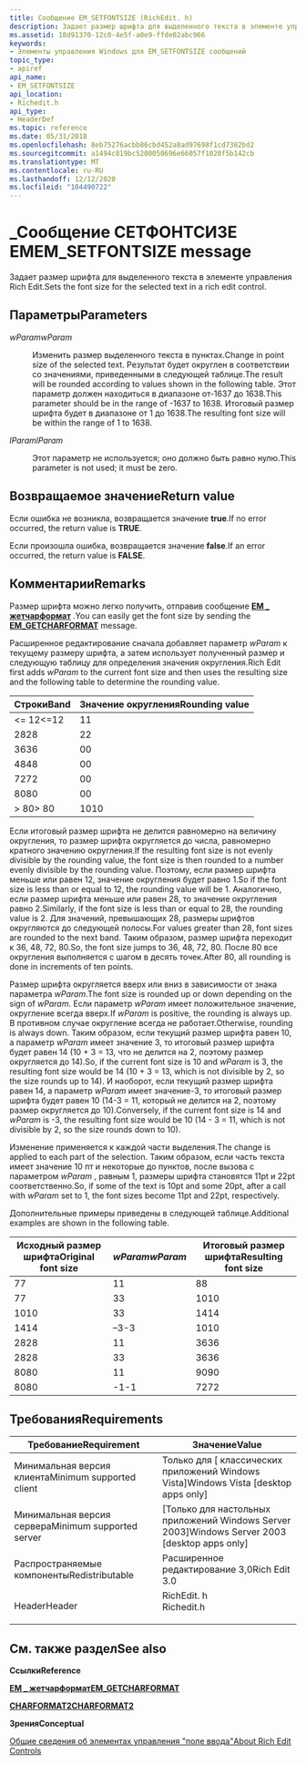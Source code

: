 ```yaml
---
title: Сообщение EM_SETFONTSIZE (RichEdit. h)
description: Задает размер шрифта для выделенного текста в элементе управления Rich Edit.
ms.assetid: 18d91370-12c0-4e5f-a0e9-ffde02abc966
keywords:
- Элементы управления Windows для EM_SETFONTSIZE сообщений
topic_type:
- apiref
api_name:
- EM_SETFONTSIZE
api_location:
- Richedit.h
api_type:
- HeaderDef
ms.topic: reference
ms.date: 05/31/2018
ms.openlocfilehash: 8eb75276acbb86cbd452a8ad97698f1cd7382bd2
ms.sourcegitcommit: a1494c819bc5200050696e66057f1020f5b142cb
ms.translationtype: MT
ms.contentlocale: ru-RU
ms.lasthandoff: 12/12/2020
ms.locfileid: "104490722"
---
```

# <a name="em_setfontsize-message"></a><span data-ttu-id="81f5d-104">\_Сообщение СЕТФОНТСИЗЕ EM</span><span class="sxs-lookup"><span data-stu-id="81f5d-104">EM\_SETFONTSIZE message</span></span>

<span data-ttu-id="81f5d-105">Задает размер шрифта для выделенного текста в элементе управления Rich Edit.</span><span class="sxs-lookup"><span data-stu-id="81f5d-105">Sets the font size for the selected text in a rich edit control.</span></span>

## <a name="parameters"></a><span data-ttu-id="81f5d-106">Параметры</span><span class="sxs-lookup"><span data-stu-id="81f5d-106">Parameters</span></span>

<dl> <dt>

<span data-ttu-id="81f5d-107">*wParam*</span><span class="sxs-lookup"><span data-stu-id="81f5d-107">*wParam*</span></span> 
</dt> <dd>

<span data-ttu-id="81f5d-108">Изменить размер выделенного текста в пунктах.</span><span class="sxs-lookup"><span data-stu-id="81f5d-108">Change in point size of the selected text.</span></span> <span data-ttu-id="81f5d-109">Результат будет округлен в соответствии со значениями, приведенными в следующей таблице.</span><span class="sxs-lookup"><span data-stu-id="81f5d-109">The result will be rounded according to values shown in the following table.</span></span> <span data-ttu-id="81f5d-110">Этот параметр должен находиться в диапазоне от-1637 до 1638.</span><span class="sxs-lookup"><span data-stu-id="81f5d-110">This parameter should be in the range of -1637 to 1638.</span></span> <span data-ttu-id="81f5d-111">Итоговый размер шрифта будет в диапазоне от 1 до 1638.</span><span class="sxs-lookup"><span data-stu-id="81f5d-111">The resulting font size will be within the range of 1 to 1638.</span></span>

</dd> <dt>

<span data-ttu-id="81f5d-112">*lParam*</span><span class="sxs-lookup"><span data-stu-id="81f5d-112">*lParam*</span></span> 
</dt> <dd>

<span data-ttu-id="81f5d-113">Этот параметр не используется; оно должно быть равно нулю.</span><span class="sxs-lookup"><span data-stu-id="81f5d-113">This parameter is not used; it must be zero.</span></span>

</dd> </dl>

## <a name="return-value"></a><span data-ttu-id="81f5d-114">Возвращаемое значение</span><span class="sxs-lookup"><span data-stu-id="81f5d-114">Return value</span></span>

<span data-ttu-id="81f5d-115">Если ошибка не возникла, возвращается значение **true**.</span><span class="sxs-lookup"><span data-stu-id="81f5d-115">If no error occurred, the return value is **TRUE**.</span></span>

<span data-ttu-id="81f5d-116">Если произошла ошибка, возвращается значение **false**.</span><span class="sxs-lookup"><span data-stu-id="81f5d-116">If an error occurred, the return value is **FALSE**.</span></span>

## <a name="remarks"></a><span data-ttu-id="81f5d-117">Комментарии</span><span class="sxs-lookup"><span data-stu-id="81f5d-117">Remarks</span></span>

<span data-ttu-id="81f5d-118">Размер шрифта можно легко получить, отправив сообщение [**EM \_ жетчарформат**](em-getcharformat.md) .</span><span class="sxs-lookup"><span data-stu-id="81f5d-118">You can easily get the font size by sending the [**EM\_GETCHARFORMAT**](em-getcharformat.md) message.</span></span>

<span data-ttu-id="81f5d-119">Расширенное редактирование сначала добавляет параметр *wParam* к текущему размеру шрифта, а затем использует полученный размер и следующую таблицу для определения значения округления.</span><span class="sxs-lookup"><span data-stu-id="81f5d-119">Rich Edit first adds *wParam* to the current font size and then uses the resulting size and the following table to determine the rounding value.</span></span>



| <span data-ttu-id="81f5d-120">Строки</span><span class="sxs-lookup"><span data-stu-id="81f5d-120">Band</span></span>    | <span data-ttu-id="81f5d-121">Значение округления</span><span class="sxs-lookup"><span data-stu-id="81f5d-121">Rounding value</span></span> |
|---------|----------------|
| <span data-ttu-id="81f5d-122"><= 12</span><span class="sxs-lookup"><span data-stu-id="81f5d-122"><=12</span></span> | <span data-ttu-id="81f5d-123">1</span><span class="sxs-lookup"><span data-stu-id="81f5d-123">1</span></span>              |
| <span data-ttu-id="81f5d-124">28</span><span class="sxs-lookup"><span data-stu-id="81f5d-124">28</span></span>      | <span data-ttu-id="81f5d-125">2</span><span class="sxs-lookup"><span data-stu-id="81f5d-125">2</span></span>              |
| <span data-ttu-id="81f5d-126">36</span><span class="sxs-lookup"><span data-stu-id="81f5d-126">36</span></span>      | <span data-ttu-id="81f5d-127">0</span><span class="sxs-lookup"><span data-stu-id="81f5d-127">0</span></span>              |
| <span data-ttu-id="81f5d-128">48</span><span class="sxs-lookup"><span data-stu-id="81f5d-128">48</span></span>      | <span data-ttu-id="81f5d-129">0</span><span class="sxs-lookup"><span data-stu-id="81f5d-129">0</span></span>              |
| <span data-ttu-id="81f5d-130">72</span><span class="sxs-lookup"><span data-stu-id="81f5d-130">72</span></span>      | <span data-ttu-id="81f5d-131">0</span><span class="sxs-lookup"><span data-stu-id="81f5d-131">0</span></span>              |
| <span data-ttu-id="81f5d-132">80</span><span class="sxs-lookup"><span data-stu-id="81f5d-132">80</span></span>      | <span data-ttu-id="81f5d-133">0</span><span class="sxs-lookup"><span data-stu-id="81f5d-133">0</span></span>              |
| <span data-ttu-id="81f5d-134">> 80</span><span class="sxs-lookup"><span data-stu-id="81f5d-134">> 80</span></span> | <span data-ttu-id="81f5d-135">10</span><span class="sxs-lookup"><span data-stu-id="81f5d-135">10</span></span>             |



 

<span data-ttu-id="81f5d-136">Если итоговый размер шрифта не делится равномерно на величину округления, то размер шрифта округляется до числа, равномерно кратного значению округления.</span><span class="sxs-lookup"><span data-stu-id="81f5d-136">If the resulting font size is not evenly divisible by the rounding value, the font size is then rounded to a number evenly divisible by the rounding value.</span></span> <span data-ttu-id="81f5d-137">Поэтому, если размер шрифта меньше или равен 12, значение округления будет равно 1.</span><span class="sxs-lookup"><span data-stu-id="81f5d-137">So if the font size is less than or equal to 12, the rounding value will be 1.</span></span> <span data-ttu-id="81f5d-138">Аналогично, если размер шрифта меньше или равен 28, то значение округления равно 2.</span><span class="sxs-lookup"><span data-stu-id="81f5d-138">Similarly, if the font size is less than or equal to 28, the rounding value is 2.</span></span> <span data-ttu-id="81f5d-139">Для значений, превышающих 28, размеры шрифтов округляются до следующей полосы.</span><span class="sxs-lookup"><span data-stu-id="81f5d-139">For values greater than 28, font sizes are rounded to the next band.</span></span> <span data-ttu-id="81f5d-140">Таким образом, размер шрифта переходит к 36, 48, 72, 80.</span><span class="sxs-lookup"><span data-stu-id="81f5d-140">So, the font size jumps to 36, 48, 72, 80.</span></span> <span data-ttu-id="81f5d-141">После 80 все округления выполняется с шагом в десять точек.</span><span class="sxs-lookup"><span data-stu-id="81f5d-141">After 80, all rounding is done in increments of ten points.</span></span>

<span data-ttu-id="81f5d-142">Размер шрифта округляется вверх или вниз в зависимости от знака параметра *wParam*.</span><span class="sxs-lookup"><span data-stu-id="81f5d-142">The font size is rounded up or down depending on the sign of *wParam*.</span></span> <span data-ttu-id="81f5d-143">Если параметр *wParam* имеет положительное значение, округление всегда вверх.</span><span class="sxs-lookup"><span data-stu-id="81f5d-143">If *wParam* is positive, the rounding is always up.</span></span> <span data-ttu-id="81f5d-144">В противном случае округление всегда не работает.</span><span class="sxs-lookup"><span data-stu-id="81f5d-144">Otherwise, rounding is always down.</span></span> <span data-ttu-id="81f5d-145">Таким образом, если текущий размер шрифта равен 10, а параметр *wParam* имеет значение 3, то итоговый размер шрифта будет равен 14 (10 + 3 = 13, что не делится на 2, поэтому размер округляется до 14).</span><span class="sxs-lookup"><span data-stu-id="81f5d-145">So, if the current font size is 10 and *wParam* is 3, the resulting font size would be 14 (10 + 3 = 13, which is not divisible by 2, so the size rounds up to 14).</span></span> <span data-ttu-id="81f5d-146">И наоборот, если текущий размер шрифта равен 14, а параметр *wParam* имеет значение-3, то итоговый размер шрифта будет равен 10 (14-3 = 11, который не делится на 2, поэтому размер округляется до 10).</span><span class="sxs-lookup"><span data-stu-id="81f5d-146">Conversely, if the current font size is 14 and *wParam* is -3, the resulting font size would be 10 (14 - 3 = 11, which is not divisible by 2, so the size rounds down to 10).</span></span>

<span data-ttu-id="81f5d-147">Изменение применяется к каждой части выделения.</span><span class="sxs-lookup"><span data-stu-id="81f5d-147">The change is applied to each part of the selection.</span></span> <span data-ttu-id="81f5d-148">Таким образом, если часть текста имеет значение 10 пт и некоторые до пунктов, после вызова с параметром *wParam* , равным 1, размеры шрифта становятся 11pt и 22pt соответственно.</span><span class="sxs-lookup"><span data-stu-id="81f5d-148">So, if some of the text is 10pt and some 20pt, after a call with *wParam* set to 1, the font sizes become 11pt and 22pt, respectively.</span></span>

<span data-ttu-id="81f5d-149">Дополнительные примеры приведены в следующей таблице.</span><span class="sxs-lookup"><span data-stu-id="81f5d-149">Additional examples are shown in the following table.</span></span>



| <span data-ttu-id="81f5d-150">Исходный размер шрифта</span><span class="sxs-lookup"><span data-stu-id="81f5d-150">Original font size</span></span> | <span data-ttu-id="81f5d-151">*wParam*</span><span class="sxs-lookup"><span data-stu-id="81f5d-151">*wParam*</span></span> | <span data-ttu-id="81f5d-152">Итоговый размер шрифта</span><span class="sxs-lookup"><span data-stu-id="81f5d-152">Resulting font size</span></span> |
|--------------------|----------|---------------------|
| <span data-ttu-id="81f5d-153">7</span><span class="sxs-lookup"><span data-stu-id="81f5d-153">7</span></span>                  | <span data-ttu-id="81f5d-154">1</span><span class="sxs-lookup"><span data-stu-id="81f5d-154">1</span></span>        | <span data-ttu-id="81f5d-155">8</span><span class="sxs-lookup"><span data-stu-id="81f5d-155">8</span></span>                   |
| <span data-ttu-id="81f5d-156">7</span><span class="sxs-lookup"><span data-stu-id="81f5d-156">7</span></span>                  | <span data-ttu-id="81f5d-157">3</span><span class="sxs-lookup"><span data-stu-id="81f5d-157">3</span></span>        | <span data-ttu-id="81f5d-158">10</span><span class="sxs-lookup"><span data-stu-id="81f5d-158">10</span></span>                  |
| <span data-ttu-id="81f5d-159">10</span><span class="sxs-lookup"><span data-stu-id="81f5d-159">10</span></span>                 | <span data-ttu-id="81f5d-160">3</span><span class="sxs-lookup"><span data-stu-id="81f5d-160">3</span></span>        | <span data-ttu-id="81f5d-161">14</span><span class="sxs-lookup"><span data-stu-id="81f5d-161">14</span></span>                  |
| <span data-ttu-id="81f5d-162">14</span><span class="sxs-lookup"><span data-stu-id="81f5d-162">14</span></span>                 | <span data-ttu-id="81f5d-163">–3</span><span class="sxs-lookup"><span data-stu-id="81f5d-163">-3</span></span>       | <span data-ttu-id="81f5d-164">10</span><span class="sxs-lookup"><span data-stu-id="81f5d-164">10</span></span>                  |
| <span data-ttu-id="81f5d-165">28</span><span class="sxs-lookup"><span data-stu-id="81f5d-165">28</span></span>                 | <span data-ttu-id="81f5d-166">1</span><span class="sxs-lookup"><span data-stu-id="81f5d-166">1</span></span>        | <span data-ttu-id="81f5d-167">36</span><span class="sxs-lookup"><span data-stu-id="81f5d-167">36</span></span>                  |
| <span data-ttu-id="81f5d-168">28</span><span class="sxs-lookup"><span data-stu-id="81f5d-168">28</span></span>                 | <span data-ttu-id="81f5d-169">3</span><span class="sxs-lookup"><span data-stu-id="81f5d-169">3</span></span>        | <span data-ttu-id="81f5d-170">36</span><span class="sxs-lookup"><span data-stu-id="81f5d-170">36</span></span>                  |
| <span data-ttu-id="81f5d-171">80</span><span class="sxs-lookup"><span data-stu-id="81f5d-171">80</span></span>                 | <span data-ttu-id="81f5d-172">1</span><span class="sxs-lookup"><span data-stu-id="81f5d-172">1</span></span>        | <span data-ttu-id="81f5d-173">90</span><span class="sxs-lookup"><span data-stu-id="81f5d-173">90</span></span>                  |
| <span data-ttu-id="81f5d-174">80</span><span class="sxs-lookup"><span data-stu-id="81f5d-174">80</span></span>                 | <span data-ttu-id="81f5d-175">-1</span><span class="sxs-lookup"><span data-stu-id="81f5d-175">-1</span></span>       | <span data-ttu-id="81f5d-176">72</span><span class="sxs-lookup"><span data-stu-id="81f5d-176">72</span></span>                  |



 

## <a name="requirements"></a><span data-ttu-id="81f5d-177">Требования</span><span class="sxs-lookup"><span data-stu-id="81f5d-177">Requirements</span></span>



| <span data-ttu-id="81f5d-178">Требование</span><span class="sxs-lookup"><span data-stu-id="81f5d-178">Requirement</span></span> | <span data-ttu-id="81f5d-179">Значение</span><span class="sxs-lookup"><span data-stu-id="81f5d-179">Value</span></span> |
|-------------------------------------|---------------------------------------------------------------------------------------|
| <span data-ttu-id="81f5d-180">Минимальная версия клиента</span><span class="sxs-lookup"><span data-stu-id="81f5d-180">Minimum supported client</span></span><br/> | <span data-ttu-id="81f5d-181">Только для \[ классических приложений Windows Vista\]</span><span class="sxs-lookup"><span data-stu-id="81f5d-181">Windows Vista \[desktop apps only\]</span></span><br/>                                        |
| <span data-ttu-id="81f5d-182">Минимальная версия сервера</span><span class="sxs-lookup"><span data-stu-id="81f5d-182">Minimum supported server</span></span><br/> | <span data-ttu-id="81f5d-183">\[Только для настольных приложений Windows Server 2003\]</span><span class="sxs-lookup"><span data-stu-id="81f5d-183">Windows Server 2003 \[desktop apps only\]</span></span><br/>                                  |
| <span data-ttu-id="81f5d-184">Распространяемые компоненты</span><span class="sxs-lookup"><span data-stu-id="81f5d-184">Redistributable</span></span><br/>          | <span data-ttu-id="81f5d-185">Расширенное редактирование 3,0</span><span class="sxs-lookup"><span data-stu-id="81f5d-185">Rich Edit 3.0</span></span><br/>                                                              |
| <span data-ttu-id="81f5d-186">Header</span><span class="sxs-lookup"><span data-stu-id="81f5d-186">Header</span></span><br/>                   | <dl> <span data-ttu-id="81f5d-187"><dt>RichEdit. h</dt></span><span class="sxs-lookup"><span data-stu-id="81f5d-187"><dt>Richedit.h</dt></span></span> </dl> |



## <a name="see-also"></a><span data-ttu-id="81f5d-188">См. также раздел</span><span class="sxs-lookup"><span data-stu-id="81f5d-188">See also</span></span>

<dl> <dt>

<span data-ttu-id="81f5d-189">**Ссылки**</span><span class="sxs-lookup"><span data-stu-id="81f5d-189">**Reference**</span></span>
</dt> <dt>

[<span data-ttu-id="81f5d-190">**EM \_ жетчарформат**</span><span class="sxs-lookup"><span data-stu-id="81f5d-190">**EM\_GETCHARFORMAT**</span></span>](em-getcharformat.md)
</dt> <dt>

[<span data-ttu-id="81f5d-191">**CHARFORMAT2**</span><span class="sxs-lookup"><span data-stu-id="81f5d-191">**CHARFORMAT2**</span></span>](/windows/desktop/api/Richedit/ns-richedit-charformat2a)
</dt> <dt>

<span data-ttu-id="81f5d-192">**Зрения**</span><span class="sxs-lookup"><span data-stu-id="81f5d-192">**Conceptual**</span></span>
</dt> <dt>

[<span data-ttu-id="81f5d-193">Общие сведения об элементах управления "поле ввода"</span><span class="sxs-lookup"><span data-stu-id="81f5d-193">About Rich Edit Controls</span></span>](about-rich-edit-controls.md)
</dt> </dl>

 

 





